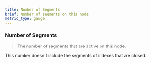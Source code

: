 ```yaml
---
title: Number of Segments
brief: Number of segments on this node
metric_type: gauge
---
```

### Number of Segments

> The number of segments that are active on this node.

This number doesn't include the segments of indexes that are closed.
